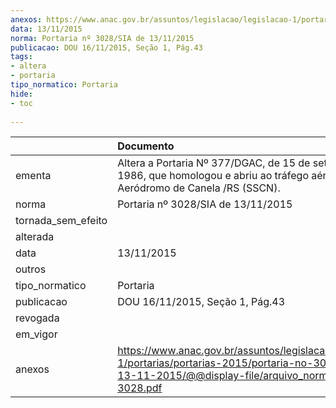 ```yaml
---
anexos: https://www.anac.gov.br/assuntos/legislacao/legislacao-1/portarias/portarias-2015/portaria-no-3028-sia-de-13-11-2015/@@display-file/arquivo_norma/PA2015-3028.pdf
data: 13/11/2015
norma: Portaria nº 3028/SIA de 13/11/2015
publicacao: DOU 16/11/2015, Seção 1, Pág.43
tags:
- altera
- portaria
tipo_normatico: Portaria
hide: 
- toc 
 
---
```


|                    | Documento                                                                                                                                                         |
|:-------------------|:------------------------------------------------------------------------------------------------------------------------------------------------------------------|
| ementa             | Altera a Portaria Nº 377/DGAC, de 15 de setembro de 1986, que homologou e abriu ao tráfego aéreo público o Aeródromo de Canela /RS (SSCN).                        |
| norma              | Portaria nº 3028/SIA de 13/11/2015                                                                                                                                |
| tornada_sem_efeito |                                                                                                                                                                   |
| alterada           |                                                                                                                                                                   |
| data               | 13/11/2015                                                                                                                                                        |
| outros             |                                                                                                                                                                   |
| tipo_normatico     | Portaria                                                                                                                                                          |
| publicacao         | DOU 16/11/2015, Seção 1, Pág.43                                                                                                                                   |
| revogada           |                                                                                                                                                                   |
| em_vigor           |                                                                                                                                                                   |
| anexos             | https://www.anac.gov.br/assuntos/legislacao/legislacao-1/portarias/portarias-2015/portaria-no-3028-sia-de-13-11-2015/@@display-file/arquivo_norma/PA2015-3028.pdf |